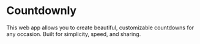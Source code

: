 # Countdownly
This web app allows you to create beautiful, customizable countdowns for any occasion. Built for simplicity, speed, and sharing.
